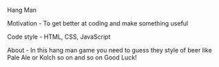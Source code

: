 Hang Man

Motivation -
    To get better at coding and make something useful

Code style -
    HTML, CSS, JavaScript

About -
    In this hang man game you need to guess they style of beer like Pale Ale or Kolch so on and so on Good Luck!